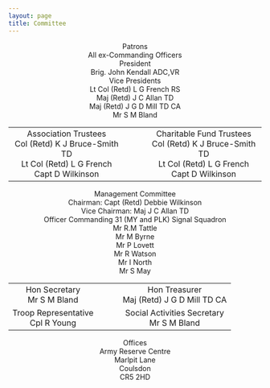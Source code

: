 ```yaml
---
layout: page
title: Committee
---
```

<!-- Posts -->
<center>
<div class="committee-header">Patrons</div>
<div>All ex-Commanding Officers</div>

<div class="committee-header">President</div>
<div>Brig. John Kendall ADC,VR</div>

<div class="committee-header">Vice Presidents</div>
<div>Lt Col (Retd) L G French RS</div>
<div>Maj (Retd) J C  Allan TD</div>
<div>Maj (Retd) J G D Mill TD CA</div>
<div>Mr S M Bland</div>

<table border="0">
<tr>
  <td style="padding-right: 50px;">
    <center>
    <div class="committee-header">Association Trustees</div>
    <div>Col (Retd) K J Bruce-Smith TD</div>
    <div>Lt Col (Retd) L G French</div>
    <div>Capt D Wilkinson</div>
    </center>
  </td>
  <td>
    <center>
    <div class="committee-header">Charitable Fund Trustees</div>
    <div>Col (Retd) K J Bruce-Smith TD</div>
    <div>Lt Col (Retd) L G French</div>
    <div>Capt D Wilkinson</div>
    </center>
  </td>
</tr>
</table>

<div class="committee-header">Management Committee</div>
<div>Chairman: Capt (Retd) Debbie Wilkinson</div>
<div>Vice Chairman: Maj J C Allan TD</div>
<div>Officer Commanding 31 (MY and PLK) Signal Squadron</div>
<div>Mr R.M Tattle</div>
<div>Mr M Byrne</div>
<div>Mr P Lovett</div>
<div>Mr R Watson</div>
<div>Mr I North</div>
<div>Mr S May</div>

<table>
<tr>
<td style="padding-right: 50px;">
  <center>
  <div class="committee-header">Hon Secretary</div>
  <div>Mr S M Bland</div>
  </center>
</td>

<td>
<center>
<div class="committee-header">Hon Treasurer</div>
<div>Maj (Retd) J G D Mill TD CA</div>
</center>
</td>
</tr>

<tr>
<td style="padding-right: 50px;">
<center>
<div class="committee-header">Troop Representative</div>
<div>Cpl R Young</div>
</center>
</td>

<td>
<center>
<div class="committee-header">Social Activities Secretary</div>
<div>Mr S M Bland</div>
</center>
</td>
</tr>
</table>

<div class="committee-header">Offices</div>
<div>Army Reserve Centre</div>
<div>Marlpit Lane</div>
<div>Coulsdon</div>
<div>CR5 2HD</div>

</center>
